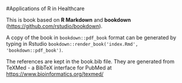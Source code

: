 #Applications of R in Healthcare 

This is book based on **R Markdown** and **bookdown** (https://github.com/rstudio/bookdown). 

A copy of the book in `bookdown::pdf_book` format can be generated by typing in Rstudio `bookdown::render_book('index.Rmd', 'bookdown::pdf_book')`. 

The references are kept in the book.bib file. They are generated from TeXMed - a BibTeX interface for PubMed at https://www.bioinformatics.org/texmed/


